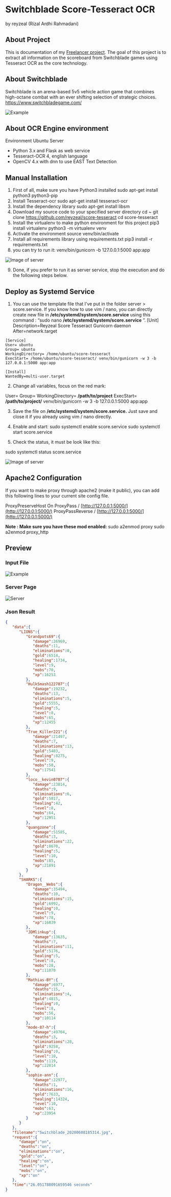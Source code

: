 # Switchblade Score-Tesseract OCR
by reyzeal (Rizal Ardhi Rahmadani)

## About Project
This is documentation of my [Freelancer project](https://www.freelancer.co.id/projects/php/Image-text-OCR-using-tesseract-26533030/details). The goal of this project is to extract all information on the scoreboard from Switchblade games using Tesseract OCR as the core technology.

## About Switchblade
Switchblade is an arena-based 5v5 vehicle action game that combines high-octane combat with an ever shifting selection of strategic choices.
https://www.switchbladegame.com/

![Example](https://github.com/reyzeal/score-tesseract/raw/master/tester/Switchblade_20200608185314.jpg)

## About OCR Engine environment
Environment Ubuntu Server
* Python 3.x and Flask as web service
* Tesseract-OCR 4, english language
* OpenCV 4.x with dnn to use EAST Text Detection

## Manual Installation

1. First of all, make sure you have Python3 installed
    sudo apt-get install python3 python3-pip
2. Install Tesseract-ocr
    sudo apt-get install tesseract-ocr
3. Install the dependency library
    sudo apt-get install libsm
4. Download my source code to your specified server directory
    cd ~
    git clone https://github.com/reyzeal/score-tesseract
    cd score-tesseract
5. Install the virtualenv to make python environment for this project
    pip3 install virtualenv
    python3 -m virtualenv venv
6. Activate the environment
    source venv/bin/activate
7. Install all requirements library using requirements.txt
    pip3 install -r requirements.txt
8. you can try to run it:
    venv/bin/gunicorn -b 127.0.0.1:5000 app:app

![Image of server](https://github.com/reyzeal/score-tesseract/raw/master/server/first.png)

9. Done, if you prefer to run it as server service, stop the execution and do the following steps
    below.

## Deploy as Systemd Service

1. You can use the template file that I’ve put in the folder server > score.service. If you know
    how to use vim / nano, you can directly create new file in
    **/etc/systemd/system/score.service** using this command : “sudo nano
    **/etc/systemd/system/score.service** ”.
    [Unit]
    Description=Reyzeal Score Tesseract Gunicorn daemon
    After=network.target

```
[Service]
User= ubuntu
Group= ubuntu
WorkingDirectory= /home/ubuntu/score-tesseract
ExecStart= /home/ubuntu/score-tesseract/ venv/bin/gunicorn -w 3 -b
127.0.0.1:5000 app:app
```
```
[Install]
WantedBy=multi-user.target
```
2. Change all variables, focus on the red mark:

User= **<your username>**
Group= **<your username>**
WorkingDirectory= **/path/to/project**
ExecStart= **/path/to/project/** venv/bin/gunicorn -w 3 -b 127.0.0.1:5000 app:app

3. Save the file on **/etc/systemd/system/score.service.** Just save and close it if you already
    using vim / nano directly.
4. Enable and start:
    sudo systemctl enable score.service
    sudo systemctl start score.service

5. Check the status, it must be look like this:

sudo systemctl status score.service

![Image of server](https://github.com/reyzeal/score-tesseract/raw/master/server/second.png)

## Apache2 Configuration

If you want to make proxy through apache2 (make it public), you can add this following lines to
your current site config file.

ProxyPreserveHost On
ProxyPass / [http://127.0.0.1:5000/](http://127.0.0.1:5000/)
ProxyPassReverse / [http://127.0.0.1:5000/](http://127.0.0.1:5000/)

**Note : Make sure you have these mod enabled:**
sudo a2enmod proxy
sudo a2enmod proxy_http

## Preview
### Input File
![Example](https://github.com/reyzeal/score-tesseract/raw/master/tester/Switchblade_20200608185314.jpg)
### Server Page
![Server](https://github.com/reyzeal/score-tesseract/raw/master/server/example.png)
### Json Result
```json
{
   "data":{
      "LIONS":{
         "Grandpots69":{
            "damage":26969,
            "deaths":11,
            "eliminations":0,
            "gold":6514,
            "healing":1734,
            "level":9,
            "mobs":70,
            "xp":16253
         },
         "HulkSmash122787":{
            "damage":19232,
            "deaths":13,
            "eliminations":5,
            "gold":5555,
            "healing":5,
            "level":8,
            "mobs":65,
            "xp":12455
         },
         "True_Killer221":{
            "damage":21497,
            "deaths":7,
            "eliminations":13,
            "gold":5403,
            "healing":8275,
            "level":9,
            "mobs":58,
            "xp":17541
         },
         "loco__kevin0707":{
            "damage":23814,
            "deaths":9,
            "eliminations":6,
            "gold":5817,
            "healing":42,
            "level":8,
            "mobs":64,
            "xp":12951
         },
         "quangzone":{
            "damage":51585,
            "deaths":3,
            "eliminations":22,
            "gold":8670,
            "healing":5,
            "level":10,
            "mobs":85,
            "xp":21891
         }
      },
      "SHARKS":{
         "Dragon__Webs":{
            "damage":35494,
            "deaths":10,
            "eliminations":15,
            "gold":6992,
            "healing":0,
            "level":9,
            "mobs":78,
            "xp":16839
         },
         "JDMlinkup":{
            "damage":13635,
            "deaths":7,
            "eliminations":11,
            "gold":5176,
            "healing":5,
            "level":8,
            "mobs":28,
            "xp":11070
         },
         "Mathias-BY":{
            "damage":6977,
            "deaths":15,
            "eliminations":4,
            "gold":4815,
            "healing":0,
            "level":8,
            "mobs":56,
            "xp":10114
         },
         "mode-87-h":{
            "damage":49704,
            "deaths":3,
            "eliminations":28,
            "gold":9258,
            "healing":0,
            "level":10,
            "mobs":119,
            "xp":22814
         },
         "sophie-ann":{
            "damage":22977,
            "deaths":1,
            "eliminations":16,
            "gold":7633,
            "healing":14324,
            "level":10,
            "mobs":63,
            "xp":23954
         }
      }
   },
   "filename":"Switchblade_20200608185314.jpg",
   "request":{
      "damage":"on",
      "deaths":"on",
      "eliminations":"on",
      "gold":"on",
      "healing":"on",
      "level":"on",
      "mobs":"on",
      "xp":"on"
   },
   "time":"26.051788091659546 seconds"
}
```
